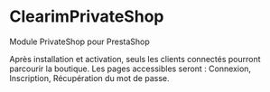 # ClearimPrivateShop
Module PrivateShop pour PrestaShop

Après installation et activation, seuls les clients connectés pourront parcourir la boutique. 
Les pages accessibles seront : Connexion, Inscription, Récupération du mot de passe. 